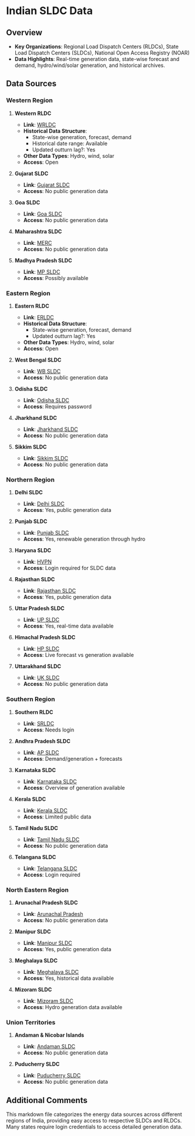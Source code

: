 # Indian SLDC Data

## Overview

- **Key Organizations**: Regional Load Dispatch Centers (RLDCs), State Load Dispatch Centers (SLDCs), National Open Access Registry (NOAR)
- **Data Highlights**: Real-time generation data, state-wise forecast and demand, hydro/wind/solar generation, and historical archives.

## Data Sources

### **Western Region**
1. **Western RLDC**
   - **Link**: [WRLDC](https://www.wrldc.in/content/164_1_StateScheduleVsActual.aspx)
   - **Historical Data Structure**:
     - State-wise generation, forecast, demand
     - Historical date range: Available
     - Updated outturn lag?: Yes
   - **Other Data Types**: Hydro, wind, solar
   - **Access**: Open

2. **Gujarat SLDC**
   - **Link**: [Gujarat SLDC](https://www.sldcguj.com/index.php)
   - **Access**: No public generation data

3. **Goa SLDC**
   - **Link**: [Goa SLDC](https://www.goaelectricity.gov.in/)
   - **Access**: No public generation data

4. **Maharashtra SLDC**
   - **Link**: [MERC](https://merc.gov.in/)
   - **Access**: No public generation data

5. **Madhya Pradesh SLDC**
   - **Link**: [MP SLDC](https://www.sldcmpindia.com/)
   - **Access**: Possibly available

### **Eastern Region**
1. **Eastern RLDC**
   - **Link**: [ERLDC](https://erldc.in/en/scada/)
   - **Historical Data Structure**:
     - State-wise generation, forecast, demand
     - Updated outturn lag?: Yes
   - **Other Data Types**: Hydro, wind, solar
   - **Access**: Open

2. **West Bengal SLDC**
   - **Link**: [WB SLDC](https://wbsldc.in/monthly-forecast)
   - **Access**: No public generation data

3. **Odisha SLDC**
   - **Link**: [Odisha SLDC](https://www.sldcorissa.org.in/home.aspx)
   - **Access**: Requires password

4. **Jharkhand SLDC**
   - **Link**: [Jharkhand SLDC](https://jserc.org/annualreports1.aspx)
   - **Access**: No public generation data

5. **Sikkim SLDC**
   - **Link**: [Sikkim SLDC](https://sikkimpower.co.in/index.php)
   - **Access**: No public generation data

### **Northern Region**
1. **Delhi SLDC**
   - **Link**: [Delhi SLDC](https://www.delhisldc.org/Redirect.aspx?Loc=0804)
   - **Access**: Yes, public generation data

2. **Punjab SLDC**
   - **Link**: [Punjab SLDC](https://www.punjabsldc.org/realtimepbgen.aspx)
   - **Access**: Yes, renewable generation through hydro

3. **Haryana SLDC**
   - **Link**: [HVPN](https://hvpn.org.in/#/)
   - **Access**: Login required for SLDC data

4. **Rajasthan SLDC**
   - **Link**: [Rajasthan SLDC](https://sldc.rajasthan.gov.in/rrvpnl/)
   - **Access**: Yes, public generation data

5. **Uttar Pradesh SLDC**
   - **Link**: [UP SLDC](https://www.upsldc.org/real-time-data)
   - **Access**: Yes, real-time data available

6. **Himachal Pradesh SLDC**
   - **Link**: [HP SLDC](https://hpsldc.com/)
   - **Access**: Live forecast vs generation available

7. **Uttarakhand SLDC**
   - **Link**: [UK SLDC](https://uksldc.in/#)
   - **Access**: No public generation data

### **Southern Region**
1. **Southern RLDC**
   - **Link**: [SRLDC](https://www.srldc.in/)
   - **Access**: Needs login

2. **Andhra Pradesh SLDC**
   - **Link**: [AP SLDC](https://sldc.aptransco.co.in/reports)
   - **Access**: Demand/generation + forecasts

3. **Karnataka SLDC**
   - **Link**: [Karnataka SLDC](https://kptclsldc.in/StateGen.aspx)
   - **Access**: Overview of generation available

4. **Kerala SLDC**
   - **Link**: [Kerala SLDC](https://sldckerala.com/index.php?id=1)
   - **Access**: Limited public data

5. **Tamil Nadu SLDC**
   - **Link**: [Tamil Nadu SLDC](https://tnebsldc.org/)
   - **Access**: No public generation data

6. **Telangana SLDC**
   - **Link**: [Telangana SLDC](https://tgsldc.in/security/login)
   - **Access**: Login required

### **North Eastern Region**
1. **Arunachal Pradesh SLDC**
   - **Link**: [Arunachal Pradesh](https://power.arunachal.gov.in/)
   - **Access**: No public generation data

2. **Manipur SLDC**
   - **Link**: [Manipur SLDC](https://sldcmanipur.com/#)
   - **Access**: Yes, public generation data

3. **Meghalaya SLDC**
   - **Link**: [Meghalaya SLDC](https://meecl.nic.in/)
   - **Access**: Yes, historical data available

4. **Mizoram SLDC**
   - **Link**: [Mizoram SLDC](https://sldc.mizoram.gov.in/)
   - **Access**: Hydro generation data available

### **Union Territories**
1. **Andaman & Nicobar Islands**
   - **Link**: [Andaman SLDC](https://vidyut.andaman.gov.in/)
   - **Access**: No public generation data

2. **Puducherry SLDC**
   - **Link**: [Puducherry SLDC](https://electricity.py.gov.in/)
   - **Access**: No public generation data

## Additional Comments
This markdown file categorizes the energy data sources across different regions of India, providing easy access to respective SLDCs and RLDCs. Many states require login credentials to access detailed generation data.
